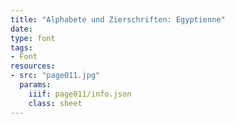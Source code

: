 ```yaml
---
title: "Alphabete und Zierschriften: Egyptienne"
date:
type: font
tags:
- Font
resources:
- src: "page011.jpg"
  params:
    iiif: page011/info.json
    class: sheet
---
```

